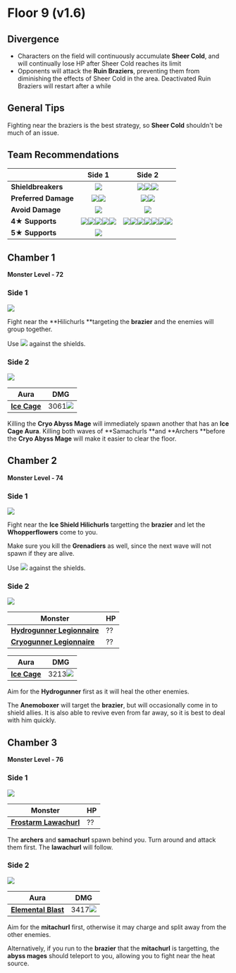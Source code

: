# Floor 9 (v1.6)

## Divergence

* Characters on the field will continuously accumulate **Sheer Cold**, and will continually lose HP after Sheer Cold reaches its limit
* Opponents will attack the **Ruin Braziers**, preventing them from diminishing the effects of Sheer Cold in the area. Deactivated Ruin Braziers will restart after a while

## General Tips

Fighting near the braziers is the best strategy, so **Sheer Cold** shouldn't be much of an issue.

## Team Recommendations

|                      |                                                                                                                                     Side 1                                                                                                                                    |                                                                                                                                                                                         Side 2                                                                                                                                                                                        |
| -------------------- | :---------------------------------------------------------------------------------------------------------------------------------------------------------------------------------------------------------------------------------------------------------------------------: | :-----------------------------------------------------------------------------------------------------------------------------------------------------------------------------------------------------------------------------------------------------------------------------------------------------------------------------------------------------------------------------------: |
| **Shieldbreakers**   |                                                                                                                   ![](../../.gitbook/assets/pyro\_small.png)                                                                                                                  |                                                                                                                            ![](../../.gitbook/assets/pyro\_small.png)![](../../.gitbook/assets/electro\_small.png)![](../../.gitbook/assets/geo\_small.png)                                                                                                                           |
| **Preferred Damage** |                                                                                            ![](../../.gitbook/assets/pyro\_small.png)![](../../.gitbook/assets/electro\_small.png)                                                                                            |                                                                                                                                                ![](../../.gitbook/assets/pyro\_small.png)![](../../.gitbook/assets/electro\_small.png)                                                                                                                                                |
| **Avoid Damage**     |                                                                                                                   ![](../../.gitbook/assets/cryo\_small.png)                                                                                                                  |                                                                                                                                                                       ![](../../.gitbook/assets/cryo\_small.png)                                                                                                                                                                      |
| **4**★ **Supports**  | ![](../../.gitbook/assets/ui\_avataricon\_amber.png)![](../../.gitbook/assets/ui\_avataricon\_bennett.png)![](../../.gitbook/assets/ui\_avataricon\_xiangling.png)![](../../.gitbook/assets/ui\_avataricon\_xinyan.png)![](../../.gitbook/assets/ui\_avataricon\_sucrose.png) | ![](../../.gitbook/assets/ui\_avataricon\_amber.png)![](../../.gitbook/assets/ui\_avataricon\_bennett.png)![](../../.gitbook/assets/ui\_avataricon\_xiangling.png)![](../../.gitbook/assets/ui\_avataricon\_xinyan.png)![](../../.gitbook/assets/ui\_avataricon\_diona.png)![](../../.gitbook/assets/ui\_avataricon\_beidou.png)![](../../.gitbook/assets/ui\_avataricon\_fischl.png) |
| **5**★ **Supports**  |                                                                                                              ![](../../.gitbook/assets/ui\_avataricon\_venti.png)                                                                                                             |                                                                                                                                                                                                                                                                                                                                                                                       |

## Chamber 1

**Monster Level - 72**

### Side 1

![](<../../.gitbook/assets/9-1-1 (1).png>)

Fight near the **Hilichurls **targeting the **brazier** and the enemies will group together.

Use ![](../../.gitbook/assets/pyro\_small.png) against the shields.

### Side 2

![](<../../.gitbook/assets/9-1-2 (1).png>)

| Aura                                              | DMG                                            |
| ------------------------------------------------- | ---------------------------------------------- |
| [**Ice Cage**](../../mechanics/auras/ice-cage.md) | 3061![](../../.gitbook/assets/cryo\_small.png) |

Killing the **Cryo Abyss Mage** will immediately spawn another that has an **Ice Cage Aura**. Killing both waves of **Samachurls **and **Archers **before the **Cryo Abyss Mage** will make it easier to clear the floor.

## Chamber 2

**Monster Level - 74**

### Side 1

![](<../../.gitbook/assets/9-2-1 (1).png>)

Fight near the **Ice Shield Hilichurls** targetting the **brazier** and let the **Whopperflowers** come to you.

Make sure you kill the **Grenadiers** as well, since the next wave will not spawn if they are alive.

Use ![](../../.gitbook/assets/pyro\_small.png) against the shields.

### Side 2

![](<../../.gitbook/assets/9-2-2 (1).png>)

| Monster                                                                              | HP |
| ------------------------------------------------------------------------------------ | -- |
| [**Hydrogunner Legionnaire**](../../monsters/fatui/hydrogunner-legionnaire.md)       | ?? |
| [**Cryogunner Legionnaire**](../../monsters/fatui/cryogunner-legionnaire.md) | ?? |

| Aura                                              | DMG                                            |
| ------------------------------------------------- | ---------------------------------------------- |
| [**Ice Cage**](../../mechanics/auras/ice-cage.md) | 3213![](../../.gitbook/assets/cryo\_small.png) |

Aim for the **Hydrogunner** first as it will heal the other enemies.

The **Anemoboxer** will target the **brazier**, but will occasionally come in to shield allies. It is also able to revive even from far away, so it is best to deal with him quickly.

## Chamber 3

**Monster Level - 76**

### Side 1

![](<../../.gitbook/assets/9-3-1 (1).png>)

| Monster                                                                                      | HP |
| -------------------------------------------------------------------------------------------- | -- |
| [**Frostarm Lawachurl**](../../monsters/hilichurls/lawachurls/frostarm-lawachurl.md) | ?? |

The **archers** and **samachurl** spawn behind you. Turn around and attack them first. The **lawachurl** will follow.

### Side 2

![](<../../.gitbook/assets/9-3-2 (1).png>)

| Aura                                                            | DMG                                            |
| --------------------------------------------------------------- | ---------------------------------------------- |
| [**Elemental Blast**](../../mechanics/auras/elemental-blast.md) | 3417![](../../.gitbook/assets/cryo\_small.png) |

Aim for the **mitachurl** first, otherwise it may charge and split away from the other enemies.

Alternatively, if you run to the **brazier** that the **mitachurl** is targetting, the **abyss mages** should teleport to you, allowing you to fight near the heat source.

